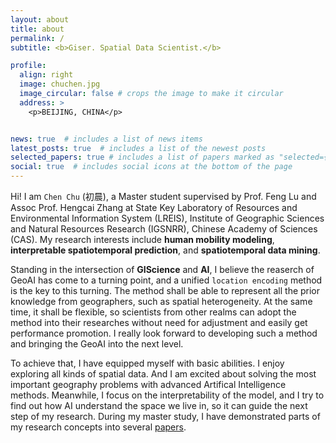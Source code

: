 ```yaml
---
layout: about
title: about
permalink: /
subtitle: <b>Giser. Spatial Data Scientist.</b>

profile:
  align: right
  image: chuchen.jpg
  image_circular: false # crops the image to make it circular
  address: >
    <p>BEIJING, CHINA</p>


news: true  # includes a list of news items
latest_posts: true  # includes a list of the newest posts
selected_papers: true # includes a list of papers marked as "selected={true}"
social: true  # includes social icons at the bottom of the page
---
```


Hi! I am `Chen Chu` (初晨), a Master student supervised by Prof. Feng Lu and Assoc Prof. Hengcai Zhang at State Key Laboratory of Resources and Environmental Information System (LREIS), Institute of Geographic Sciences and Natural Resources Research (IGSNRR), Chinese Academy of Sciences (CAS). My research interests include **human mobility modeling**, **interpretable spatiotemporal prediction**, and **spatiotemporal data mining**.

Standing in the intersection of <b>GIScience</b> and <b>AI</b>, I believe the reaserch of GeoAI has come to a turning point, and a unified `location encoding` method is the key to this turning. The method shall be able to represent all the prior knowledge from geographers, such as spatial heterogeneity. At the same time, it shall be flexible, so scientists from other realms can adopt the method into their researches without need for adjustment and easily get performance promotion. I really look forward to developing such a method and bringing the GeoAI into the next level.

To achieve that, I have equipped myself with basic abilities. I enjoy exploring all kinds of spatial data. And I am excited about solving the most important geography problems with advanced Artifical Intelligence methods. Meanwhile, I focus on the interpretability of the model, and I try to find out how AI understand the space we live in, so it can guide the next step of my research. During my master study, I have demonstrated parts of my research concepts into several [papers](https://chuchen2017.github.io/publications/).
